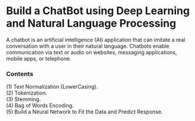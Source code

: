 # Build a ChatBot using Deep Learning and Natural Language Processing

A chatbot is an artificial intelligence (AI) application that can imitate a real conversation with a user in their natural language. Chatbots enable communication via text or audio on websites, messaging applications, mobile apps, or telephone.

### Contents

(1) Text Normalization (LowerCasing).<br>
(2) Tokenization.<br>
(3) Stemming.<br>
(4) Bag of Words Encoding.<br>
(5) Build a Neural Network to Fit the Data and Predict Response.
